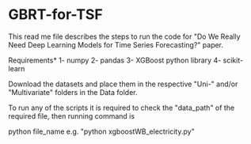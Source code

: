 # GBRT-for-TSF

This read me file describes the steps to run the code for "Do We Really Need Deep Learning Models for 
Time Series Forecasting?" paper.

Requirements*
1- numpy
2- pandas
3- XGBoost python library 
4- scikit-learn


Download the datasets and place them in the respective "Uni-" and/or "Multivariate" folders in the Data folder.

To run any of the scripts it is required to check the "data_path" of the required file, then
running command is 

python file_name e.g. "python xgboostWB_electricity.py"
